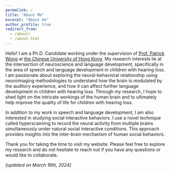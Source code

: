 ```yaml
---
permalink: /
title: "About Me"
excerpt: "About me"
author_profile: true
redirect_from: 
  - /about/
  - /about.html
---
```


Hello! I am a Ph.D. Candidate working under the supervision of [Prof. Patrick Wong](http://ling.cuhk.edu.hk/patrickwong.php) at [the Chinese University of Hong Kong](http://bmi.cuhk.edu.hk/). My research interests lie at the intersection of neuroscience and language development, specifically in the area of speech and language development in children with hearing loss. I am passionate about exploring the neural-behavioral relationship using neuroimaging methodologies to understand how the brain is modulated by the auditory experience, and how it can affect further language development in children with hearing loss. Through my research, I hope to shed light on the intricate workings of the human brain and to ultimately help improve the quality of life for children with hearing loss.

In addition to my work in speech and language development, I am also interested in studying social interactive behaviors. I use a novel technique called hyperscanning to record the neural activity from multiple brains simultaneously under natural social interactive conditions. This approach provides insights into the inter-brain mechanism of human social behaviors.

Thank you for taking the time to visit my website. Please feel free to explore my research and do not hesitate to reach out if you have any questions or would like to collaborate.

*[updated on March 16th, 2024]*
